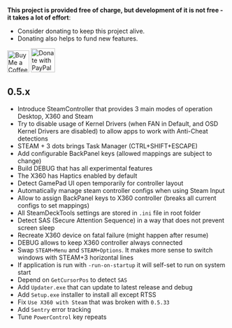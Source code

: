 **This project is provided free of charge, but development of it is not free - it takes a lot of effort**:

- Consider donating to keep this project alive.
- Donating also helps to fund new features.

<a href='https://ko-fi.com/ayufan' target='_blank'><img height='35' style='border:0px;height:50px;' src='https://az743702.vo.msecnd.net/cdn/kofi3.png?v=0' alt='Buy Me a Coffee at ko-fi.com' /></a> <a href="https://www.paypal.com/donate/?hosted_button_id=DHNBE2YR9D5Y2" target='_blank'><img height='35' src="https://raw.githubusercontent.com/stefan-niedermann/paypal-donate-button/master/paypal-donate-button.png" alt="Donate with PayPal" style='border:0px;height:55px;'/></a>

## 0.5.x

- Introduce SteamController that provides 3 main modes of operation Desktop, X360 and Steam
- Try to disable usage of Kernel Drivers (when FAN in Default, and OSD Kernel Drivers are disabled)
  to allow apps to work with Anti-Cheat detections
- STEAM + 3 dots brings Task Manager (CTRL+SHIFT+ESCAPE)
- Add configurable BackPanel keys (allowed mappings are subject to change)
- Build DEBUG that has all experimental features
- The X360 has Haptics enabled by default
- Detect GamePad UI open temporarily for controller layout
- Automatically manage steam controller configs when using Steam Input
- Allow to assign BackPanel keys to X360 controller (breaks all current configs to set mappings)
- All SteamDeckTools settings are stored in `.ini` file in root folder
- Detect SAS (Secure Attention Sequence) in a way that does not prevent screen sleep
- Recreate X360 device on fatal failure (might happen after resume)
- DEBUG allows to keep X360 controller always connected
- Swap `STEAM+Menu` and `STEAM+Options`. It makes more sense to switch windows with STEAM+3 horizontal lines
- If application is run with `-run-on-startup` it will self-set to run on system start
- Depend on `GetCursorPos` to detect `SAS`
- Add `Updater.exe` that can update to latest release and debug
- Add `Setup.exe` installer to install all except RTSS
- Fix `Use X360 with Steam` that was broken with `0.5.33`
- Add `Sentry` error tracking
- Tune `PowerControl` key repeats